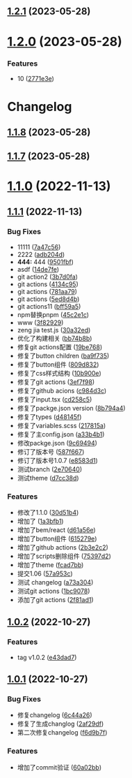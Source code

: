 

## [1.2.1](https://github.com/ivan-My/ashe-design/compare/v1.2.0...v1.2.1) (2023-05-28)

# [1.2.0](https://github.com/ivan-My/ashe-design/compare/v1.1.8...v1.2.0) (2023-05-28)


### Features

* 10 ([2771e3e](https://github.com/ivan-My/ashe-design/commit/2771e3e827edf029c110f979c1d8e4ef8f867eda))

# Changelog

## [1.1.8](https://github.com/ivan-My/ashe-design/compare/v1.1.7...v1.1.8) (2023-05-28)

## [1.1.7](https://github.com/ivan-My/ashe-design/compare/v1.1.6...v1.1.7) (2023-05-28)

# [1.1.0](https://github.com/ivan-My/ashe-design/compare/v1.1.1...v1.1.0) (2022-11-13)



## [1.1.1](https://github.com/ivan-My/ashe-design/compare/v1.0.2...v1.1.1) (2022-11-13)


### Bug Fixes

* 11111 ([7a47c56](https://github.com/ivan-My/ashe-design/commit/7a47c56060ad7c08f43b0fb331676b059ed64e97))
* 2222 ([adb204d](https://github.com/ivan-My/ashe-design/commit/adb204dfb80d5eacc31e42c3a8392b027655dc07))
* **444:** 444 ([9501fbf](https://github.com/ivan-My/ashe-design/commit/9501fbffdca220a64baff1532528d8dfa387cf5f))
* asdf ([14de7fe](https://github.com/ivan-My/ashe-design/commit/14de7fe6e29d32aa7f2d62d548a012bde6c8e79c))
* git action2 ([3b7d0fa](https://github.com/ivan-My/ashe-design/commit/3b7d0fa52fcd9ebd81c4325ee7e33c6ba774550e))
* git actions ([4134c95](https://github.com/ivan-My/ashe-design/commit/4134c951022a532da413918516ac997482c0df8f))
* git actions ([781aa79](https://github.com/ivan-My/ashe-design/commit/781aa79a56916054c9c9fe9242675561898d03a3))
* git actions ([5ed8d4b](https://github.com/ivan-My/ashe-design/commit/5ed8d4bdcb7874e8025d6382a956ce890cf0d86e))
* git actions11 ([bff59a5](https://github.com/ivan-My/ashe-design/commit/bff59a5402fc40c7b8705615646d7056620cafb9))
* npm替换pnpm ([45c2e1c](https://github.com/ivan-My/ashe-design/commit/45c2e1cc247c489de867bbd987720e374ff19e3d))
* www ([3f82929](https://github.com/ivan-My/ashe-design/commit/3f82929d4c127207e4d3ed0e34e7fc9a78991f01))
* zeng jia test.js ([30a32ed](https://github.com/ivan-My/ashe-design/commit/30a32ed87bf10ed3f51f13e48b7b3440cb8e4aa1))
* 优化了构建相关 ([bb74b8b](https://github.com/ivan-My/ashe-design/commit/bb74b8b8da767acaf735350280625608df3f7431))
* 修复git actions配置 ([19be768](https://github.com/ivan-My/ashe-design/commit/19be768f7c888c5109ae9bab1e53773dbb6d1de0))
* 修复了button children ([ba9f735](https://github.com/ivan-My/ashe-design/commit/ba9f7351f4f7a2a3e6d24885019f5c7683a33c38))
* 修复了button组件 ([809d832](https://github.com/ivan-My/ashe-design/commit/809d8320607fb745a18906c3823064b645ad07de))
* 修复了css样式结构 ([10b900e](https://github.com/ivan-My/ashe-design/commit/10b900eebf13a0caae68cfbf4bf04ea88633f039))
* 修复了git actions ([3ef7f98](https://github.com/ivan-My/ashe-design/commit/3ef7f988fd5e9abb2ed34ba9bac3102b793564b1))
* 修复了github acions ([c984d3c](https://github.com/ivan-My/ashe-design/commit/c984d3c6753f168d483b943ca86eba94da564e49))
* 修复了input.tsx ([cd258c5](https://github.com/ivan-My/ashe-design/commit/cd258c55f460ddae9e5800e1410095080486c9b3))
* 修复了packge.json version ([8b794a4](https://github.com/ivan-My/ashe-design/commit/8b794a4ed95693d3d2d2916eca0854eeffbb73ba))
* 修复了types ([d48145f](https://github.com/ivan-My/ashe-design/commit/d48145ff82068827ef2ea565db4a36dd122108f8))
* 修复了variables.scss ([217815a](https://github.com/ivan-My/ashe-design/commit/217815a64c44efb6cc70806889503de4a15f3f1e))
* 修复了主config.json ([a33b4b1](https://github.com/ivan-My/ashe-design/commit/a33b4b18ce19731b0ebcef76c9b2ddd46558e7c5))
* 修改packge.json ([9c69494](https://github.com/ivan-My/ashe-design/commit/9c694948bcb0584eba16bc00188d301648947b71))
* 修订了版本号 ([587f667](https://github.com/ivan-My/ashe-design/commit/587f6676779be0fd6cdceabe662c8460ec7bb754))
* 修订了版本号1.0.7 ([e8583d1](https://github.com/ivan-My/ashe-design/commit/e8583d1991b4363b8c62cf72253048c36a6b8d2b))
* 测试branch ([2e70640](https://github.com/ivan-My/ashe-design/commit/2e706401f720cfc37328022921f030ca33fffc5a))
* 测试theme ([d7cc38d](https://github.com/ivan-My/ashe-design/commit/d7cc38d0cf8cea4c864d551e3ce0daea5a1d0bfb))


### Features

* 修改了1.1.0 ([30d51b4](https://github.com/ivan-My/ashe-design/commit/30d51b4cb0ca7a469807b65a1205e473ae1524aa))
* 增加了 ([1a3bfb1](https://github.com/ivan-My/ashe-design/commit/1a3bfb1991ddf9d9216579a8eada1697b134944e))
* 增加了bem/react ([d61a56e](https://github.com/ivan-My/ashe-design/commit/d61a56ef0dace2204fdff28c9e15cac46cf88598))
* 增加了button组件 ([615279e](https://github.com/ivan-My/ashe-design/commit/615279ec172eb41880ca1251ebaea93f156830e3))
* 增加了github actions ([2b3e2c2](https://github.com/ivan-My/ashe-design/commit/2b3e2c29ac6c666b92de39cd88bcee7a5f1e26d9))
* 增加了scripts删除组件 ([75397d2](https://github.com/ivan-My/ashe-design/commit/75397d2f5fc16fe4feef2a677bf8a163103270f3))
* 增加了theme ([fcad7bb](https://github.com/ivan-My/ashe-design/commit/fcad7bbd6f4f2755909ff2473e525129d6de2a4d))
* 提交1.06 ([57a953c](https://github.com/ivan-My/ashe-design/commit/57a953cd22a5ce9adf7d685f1e908cda4d64854c))
* 测试 changelog ([a73a304](https://github.com/ivan-My/ashe-design/commit/a73a30480d742f6fbe09221afb9ec8ae512d9508))
* 测试git actions ([1bc9078](https://github.com/ivan-My/ashe-design/commit/1bc907848eea55243c2b4c6af48e6a36753e39c7))
* 添加了git actions ([2f81ad1](https://github.com/ivan-My/ashe-design/commit/2f81ad16185e0e01f5eb2ea6f77ed88ef64cc967))



## [1.0.2](https://github.com/ivan-My/ashe-design/compare/v1.0.1...v1.0.2) (2022-10-27)


### Features

* tag v1.0.2 ([e43dad7](https://github.com/ivan-My/ashe-design/commit/e43dad7e150eba3014ffd4fdfd74abf4236d4a62))



## [1.0.1](https://github.com/ivan-My/ashe-design/compare/6c44a266495c7db6febb0ad20f1ef28582a4a044...v1.0.1) (2022-10-27)


### Bug Fixes

* 修复changelog ([6c44a26](https://github.com/ivan-My/ashe-design/commit/6c44a266495c7db6febb0ad20f1ef28582a4a044))
* 修复了生成changlog ([2af29df](https://github.com/ivan-My/ashe-design/commit/2af29df0db2b6454216b028aef4fd75d8a292dc6))
* 第二次修复changelog ([f6d9b7f](https://github.com/ivan-My/ashe-design/commit/f6d9b7fa9880a33eeb7c7613923c0384a99bb28c))


### Features

* 增加了commit验证 ([60a02bb](https://github.com/ivan-My/ashe-design/commit/60a02bbc79778a4d5108ed5815d7923857466d5e))